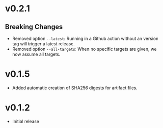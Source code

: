 v0.2.1
======

## Breaking Changes ##

*   Removed option `--latest`: Running in a Github action without an version tag
    will trigger a latest release.
*   Removed option `--all-targets`: When no specific targets are given, we now
    assume all targets.

v0.1.5
======

*   Added automatic creation of SHA256 digests for artifact files.

v0.1.2
======

*   Initial release